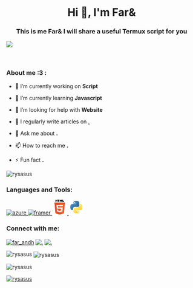 <h1 align="center">Hi 👋, I'm Far&</h1>
<h3 align="center">This is me Far& I will share a useful Termux script for you</h3>
<p align="left"> <img src="https://github-readme-stats.vercel.app/api/top-langs/?username=anuraghazra&layout=pie" /> <?p>

<p align="left"> <a href="https://twitter.com/" target="blank"><img src="https://img.shields.io/twitter/follow/?logo=twitter&style=for-the-badge" alt="" /></a> </p>
<h3 align="left">About me :3 :</h3>

- 🔭 I’m currently working on **Script**

- 🌱 I’m currently learning **Javascript**

- 🤝 I’m looking for help with **Website**

- 📝 I regularly write articles on [.](.)

- 💬 Ask me about **.**

- 📫 How to reach me **.**

- ⚡ Fun fact **.**

<p align="left"> <img src="https://komarev.com/ghpvc/?username=rysasus&label=Profile%20views&color=0e75b6&style=flat" alt="rysasus" /> </p>

<h3 align="left">Languages and Tools:</h3>
<p align="left"> <a href="https://azure.microsoft.com/en-in/" target="_blank" rel="noreferrer"> <img src="https://www.vectorlogo.zone/logos/microsoft_azure/microsoft_azure-icon.svg" alt="azure" width="40" height="40"/> </a> <a href="https://www.framer.com/" target="_blank" rel="noreferrer"> <img src="https://www.vectorlogo.zone/logos/framer/framer-icon.svg" alt="framer" width="40" height="40"/> </a> <a href="https://www.w3.org/html/" target="_blank" rel="noreferrer"> <img src="https://raw.githubusercontent.com/devicons/devicon/master/icons/html5/html5-original-wordmark.svg" alt="html5" width="40" height="40"/> </a> <a href="https://www.python.org" target="_blank" rel="noreferrer"> <img src="https://raw.githubusercontent.com/devicons/devicon/master/icons/python/python-original.svg" alt="python" width="40" height="40"/> </a> </p>

<h3 align="left">Connect with me:</h3>
<p align="left">
<a href="https://instagram.com/far_andh" target="blank"><img align="center" src="https://raw.githubusercontent.com/rahuldkjain/github-profile-readme-generator/master/src/images/icons/Social/instagram.svg" alt="far_andh" height="30" width="40" /></a>
<a href="https://www.youtube.com/c/." target="blank"><img align="center" src="https://raw.githubusercontent.com/rahuldkjain/github-profile-readme-generator/master/src/images/icons/Social/youtube.svg" alt="." height="30" width="40" /></a>
<a href="https://discord.gg/." target="blank"><img align="center" src="https://raw.githubusercontent.com/rahuldkjain/github-profile-readme-generator/master/src/images/icons/Social/discord.svg" alt="." height="30" width="40" /></a>
</p>

<p><img align="left" src="https://github-readme-stats.vercel.app/api/top-langs?username=rysasus&show_icons=true&locale=en&layout=compact" alt="rysasus" /></p>

<p>&nbsp;<img align="center" src="https://github-readme-stats.vercel.app/api?username=anuraghazra&theme=slateorange&show_icons=true" alt="rysasus" /></p>

<p><img align="center" src="https://github-readme-streak-stats.herokuapp.com/?user=rysasus&" alt="rysasus" /></p>

<p align="left"> <a href="https://github.com/ryo-ma/github-profile-trophy"><img src="https://github-profile-trophy.vercel.app/?username=rysasus" alt="rysasus" /></a> </p>

